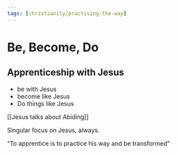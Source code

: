 ```yaml
---
tags: [christianity/practising-the-way]
---
```


# Be, Become, Do

## Apprenticeship with Jesus

- be with Jesus
- become like Jesus
- Do things like Jesus

[[Jesus talks about Abiding]]

Singular focus on Jesus, always.

“To apprentice is to practice his way and be transformed”
